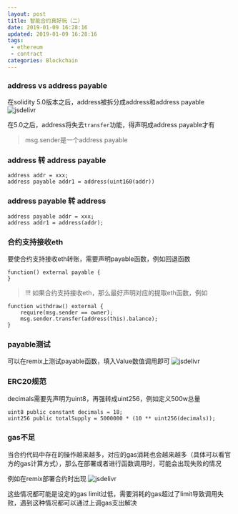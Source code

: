 ```yaml
---
layout: post
title: 智能合约真好玩（二）
date: 2019-01-09 16:28:16
updated: 2019-01-09 16:28:16
tags: 
 - ethereum
 - contract
categories: Blockchain
---
```


### address vs address payable

在solidity 5.0版本之后，address被拆分成address和address payable
![jsdelivr](1.jpeg)

在5.0之后，address将失去`transfer`功能，得声明成address payable才有

> msg.sender是一个address payable

<!-- More -->

### address 转 address payable

```sol
address addr = xxx;
address payable addr1 = address(uint160(addr))
```

### address payable 转 address

```sol
address payable addr = xxx;
address addr1 = address(addr);
```

### 合约支持接收eth

要使合约支持接收eth转账，需要声明payable函数，例如回退函数
```sol
function() external payable {
}
```

> !!! 如果合约支持接收eth，那么最好声明对应的提取eth函数，例如

```sol
function withdraw() external {
    require(msg.sender == owner);
    msg.sender.transfer(address(this).balance);
}
```

### payable测试

可以在remix上测试payable函数，填入Value数值调用即可
![jsdelivr](2.jpeg)

### ERC20规范

decimals需要先声明为uint8，再强转成uint256，例如定义500w总量
```sol
uint8 public constant decimals = 18;
uint256 public totalSupply = 5000000 * (10 ** uint256(decimals));
```

### gas不足

当合约代码中存在的操作越来越多，对应的gas消耗也会越来越多（具体可以看官方的gas计算方式），那么在部署或者进行函数调用时，可能会出现失败的情况

例如在remix部署合约时出现
![jsdelivr](3.jpeg)

这些情况都可能是设定的gas limit过低，需要消耗的gas超过了limit导致调用失败，遇到这种情况都可以通过上调gas支出解决

